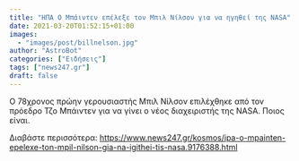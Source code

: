 ```yaml
---
title: "ΗΠΑ Ο Μπάιντεν επέλεξε τον Μπιλ Νίλσον για να ηγηθεί της NASA"
date: 2021-03-20T01:52:15+01:00
images:
  - "images/post/billnelson.jpg"
author: "AstroBot"
categories: ["Ειδήσεις"]
tags: ["news247.gr"]
draft: false
---
```


Ο 78χρονος πρώην γερουσιαστής Μπιλ Νίλσον επιλέχθηκε από τον πρόεδρο Τζο Μπάιντεν για να γίνει ο νέος διαχειριστής της NASA. Ποιος είναι.

Διαβάστε περισσότερα: https://www.news247.gr/kosmos/ipa-o-mpainten-epelexe-ton-mpil-nilson-gia-na-igithei-tis-nasa.9176388.html
